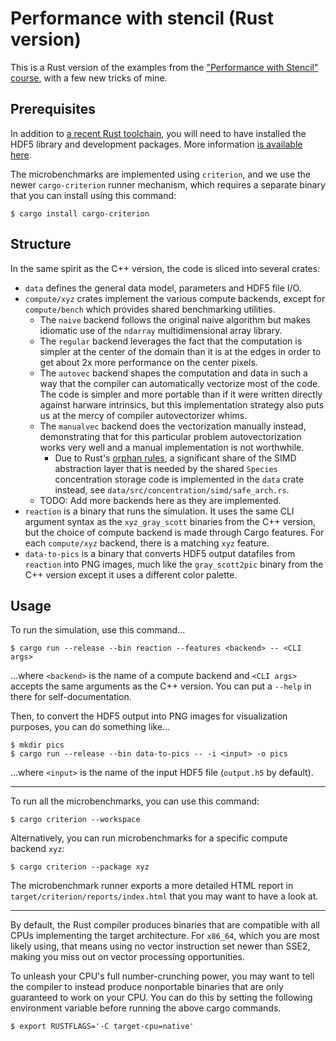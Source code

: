 # Performance with stencil (Rust version)

This is a Rust version of the examples from the ["Performance with Stencil"
course](https://lappweb.in2p3.fr/~paubert/PERFORMANCE_WITH_STENCIL/index.html),
with a few new tricks of mine.

## Prerequisites

In addition to [a recent Rust toolchain](https://www.rust-lang.org/learn/get-started),
you will need to have installed the HDF5 library and development packages.
More information [is available here](https://github.com/aldanor/hdf5-rust#compatibility).

The microbenchmarks are implemented using `criterion`, and we use the newer
`cargo-criterion` runner mechanism, which requires a separate binary that you
can install using this command:

```
$ cargo install cargo-criterion
```

## Structure

In the same spirit as the C++ version, the code is sliced into several crates:

- `data` defines the general data model, parameters and HDF5 file I/O.
- `compute/xyz` crates implement the various compute backends, except for
  `compute/bench` which provides shared benchmarking utilities.
    * The `naive` backend follows the original naive algorithm but makes
      idiomatic use of the `ndarray` multidimensional array library.
    * The `regular` backend leverages the fact that the computation is simpler
      at the center of the domain than it is at the edges in order to get about
      2x more performance on the center pixels.
    * The `autovec` backend shapes the computation and data in such a way that
      the compiler can automatically vectorize most of the code. The code is
      simpler and more portable than if it were written directly against harware
      intrinsics, but this implementation strategy also puts us at the mercy of
      compiler autovectorizer whims.
    * The `manualvec` backend does the vectorization manually instead,
      demonstrating that for this particular problem autovectorization works
      very well and a manual implementation is not worthwhile.
        * Due to Rust's [orphan rules](https://github.com/Ixrec/rust-orphan-rules),
          a significant share of the SIMD abstraction layer that is needed by
          the shared `Species` concentration storage code is implemented in the
          `data` crate instead, see `data/src/concentration/simd/safe_arch.rs`.
    * TODO: Add more backends here as they are implemented.
- `reaction` is a binary that runs the simulation. It uses the same CLI argument
  syntax as the `xyz_gray_scott` binaries from the C++ version, but the
  choice of compute backend is made through Cargo features. For each
  `compute/xyz` backend, there is a matching `xyz` feature.
- `data-to-pics` is a binary that converts HDF5 output datafiles from `reaction`
  into PNG images, much like the `gray_scott2pic` binary from the C++ version
  except it uses a different color palette.

## Usage

To run the simulation, use this command...

```
$ cargo run --release --bin reaction --features <backend> -- <CLI args>
```

...where `<backend>` is the name of a compute backend and `<CLI args>` accepts
the same arguments as the C++ version. You can put a `--help` in there for
self-documentation.

Then, to convert the HDF5 output into PNG images for visualization purposes, you
can do something like...

```
$ mkdir pics
$ cargo run --release --bin data-to-pics -- -i <input> -o pics
```

...where `<input>` is the name of the input HDF5 file (`output.h5` by default).

---

To run all the microbenchmarks, you can use this command:

```
$ cargo criterion --workspace
```

Alternatively, you can run microbenchmarks for a specific compute backend `xyz`:

```
$ cargo criterion --package xyz
```

The microbenchmark runner exports a more detailed HTML report in
`target/criterion/reports/index.html` that you may want to have a look at.

---

By default, the Rust compiler produces binaries that are compatible with all
CPUs implementing the target architecture. For `x86_64`, which you are most
likely using, that means using no vector instruction set newer than SSE2, making
you miss out on vector processing opportunities.

To unleash your CPU's full number-crunching power, you may want to tell the
compiler to instead produce nonportable binaries that are only guaranteed to
work on your CPU. You can do this by setting the following environment variable
before running the above cargo commands.

```
$ export RUSTFLAGS='-C target-cpu=native'
```
